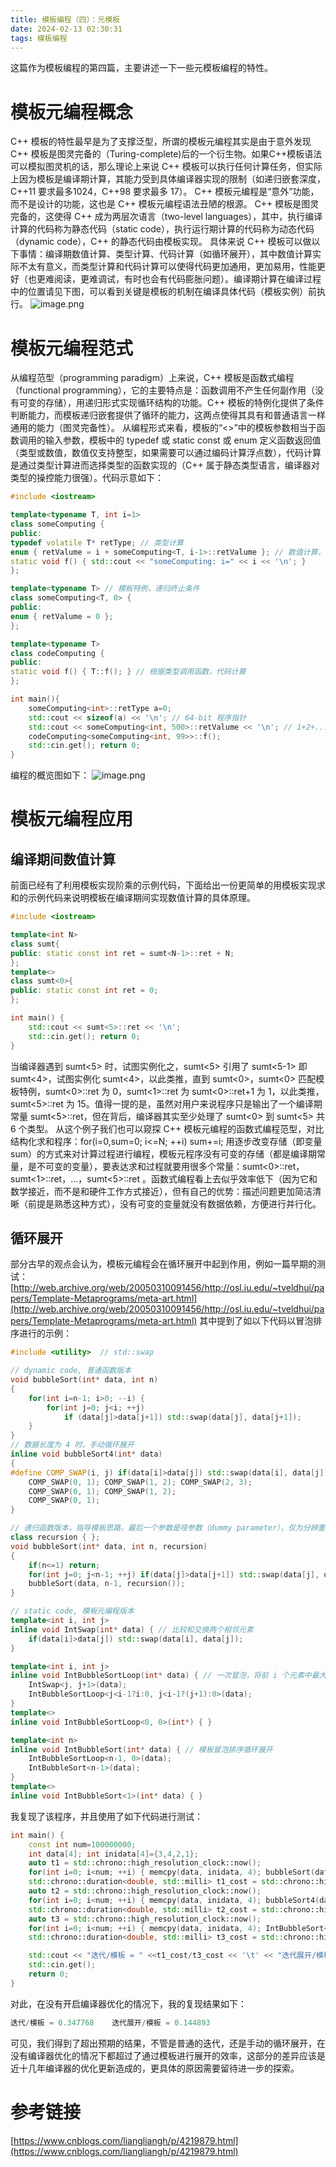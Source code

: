 ```yaml
---
title: 模板编程（四）：元模板
date: 2024-02-13 02:30:31
tags: 模板编程
---
```

这篇作为模板编程的第四篇，主要讲述一下一些元模板编程的特性。
# 模板元编程概念
C++ 模板的特性最早是为了支撑泛型，所谓的模板元编程其实是由于意外发现C++ 模板是图灵完备的（Turing-complete)后的一个衍生物。如果C++模板语法可以模拟图灵机的话，那么理论上来说 C++ 模板可以执行任何计算任务，但实际上因为模板是编译期计算，其能力受到具体编译器实现的限制（如递归嵌套深度，C++11 要求最多1024，C++98 要求最多 17）。
C++ 模板元编程是“意外”功能，而不是设计的功能，这也是 C++ 模板元编程语法丑陋的根源。
C++ 模板是图灵完备的，这使得 C++ 成为两层次语言（two-level languages），其中，执行编译计算的代码称为静态代码（static code），执行运行期计算的代码称为动态代码（dynamic code），C++ 的静态代码由模板实现。
具体来说 C++ 模板可以做以下事情：编译期数值计算、类型计算、代码计算（如循环展开），其中数值计算实际不太有意义，而类型计算和代码计算可以使得代码更加通用，更加易用，性能更好（也更难阅读，更难调试，有时也会有代码膨胀问题）。编译期计算在编译过程中的位置请见下图，可以看到关键是模板的机制在编译具体代码（模板实例）前执行。
![image.png](images/template-programming/1.png)

# 模板元编程范式
从编程范型（programming paradigm）上来说，C++ 模板是函数式编程（functional programming），它的主要特点是：函数调用不产生任何副作用（没有可变的存储），用递归形式实现循环结构的功能。C++ 模板的特例化提供了条件判断能力，而模板递归嵌套提供了循环的能力，这两点使得其具有和普通语言一样通用的能力（图灵完备性）。
从编程形式来看，模板的“<>”中的模板参数相当于函数调用的输入参数，模板中的 typedef 或 static const 或 enum 定义函数返回值（类型或数值，数值仅支持整型，如果需要可以通过编码计算浮点数），代码计算是通过类型计算进而选择类型的函数实现的（C++ 属于静态类型语言，编译器对类型的操控能力很强）。代码示意如下：
```cpp
#include <iostream>

template<typename T, int i=1>
class someComputing {
public:
typedef volatile T* retType; // 类型计算
enum { retValume = i + someComputing<T, i-1>::retValume }; // 数值计算，递归
static void f() { std::cout << "someComputing: i=" << i << '\n'; }
};

template<typename T> // 模板特例，递归终止条件
class someComputing<T, 0> {
public:
enum { retValume = 0 };
};

template<typename T>
class codeComputing {
public:
static void f() { T::f(); } // 根据类型调用函数，代码计算
};

int main(){
    someComputing<int>::retType a=0;
    std::cout << sizeof(a) << '\n'; // 64-bit 程序指针
    std::cout << someComputing<int, 500>::retValume << '\n'; // 1+2+...+500
    codeComputing<someComputing<int, 99>>::f();
    std::cin.get(); return 0;
}
```
编程的概览图如下：
![image.png](images/template-programming/2.png)
# 模板元编程应用
## 编译期间数值计算
前面已经有了利用模板实现阶乘的示例代码，下面给出一份更简单的用模板实现求和的示例代码来说明模板在编译期间实现数值计算的具体原理。
```cpp
#include <iostream>

template<int N>
class sumt{
public: static const int ret = sumt<N-1>::ret + N;
};
template<>
class sumt<0>{
public: static const int ret = 0;
};

int main() {
    std::cout << sumt<5>::ret << '\n';
    std::cin.get(); return 0;
}
```
当编译器遇到 sumt<5> 时，试图实例化之，sumt<5> 引用了 sumt<5-1> 即 sumt<4>，试图实例化 sumt<4>，以此类推，直到 sumt<0>，sumt<0> 匹配模板特例，sumt<0>::ret 为 0，sumt<1>::ret 为 sumt<0>::ret+1 为 1，以此类推，sumt<5>::ret 为 15。值得一提的是，虽然对用户来说程序只是输出了一个编译期常量 sumt<5>::ret，但在背后，编译器其实至少处理了 sumt<0> 到 sumt<5> 共 6 个类型。
从这个例子我们也可以窥探 C++ 模板元编程的函数式编程范型，对比结构化求和程序：for(i=0,sum=0; i<=N; ++i) sum+=i; 用逐步改变存储（即变量 sum）的方式来对计算过程进行编程，模板元程序没有可变的存储（都是编译期常量，是不可变的变量），要表达求和过程就要用很多个常量：sumt<0>::ret，sumt<1>::ret，...，sumt<5>::ret 。函数式编程看上去似乎效率低下（因为它和数学接近，而不是和硬件工作方式接近），但有自己的优势：描述问题更加简洁清晰（前提是熟悉这种方式），没有可变的变量就没有数据依赖，方便进行并行化。
## 循环展开
部分古早的观点会认为，模板元编程会在循环展开中起到作用，例如一篇早期的测试：
[http://web.archive.org/web/20050310091456/http://osl.iu.edu/~tveldhui/papers/Template-Metaprograms/meta-art.html](http://web.archive.org/web/20050310091456/http://osl.iu.edu/~tveldhui/papers/Template-Metaprograms/meta-art.html)
其中提到了如以下代码以冒泡排序进行的示例：
```cpp
#include <utility>  // std::swap

// dynamic code, 普通函数版本
void bubbleSort(int* data, int n)
{
    for(int i=n-1; i>0; --i) {
        for(int j=0; j<i; ++j)
            if (data[j]>data[j+1]) std::swap(data[j], data[j+1]);
    }
}
// 数据长度为 4 时，手动循环展开
inline void bubbleSort4(int* data)
{
#define COMP_SWAP(i, j) if(data[i]>data[j]) std::swap(data[i], data[j])
    COMP_SWAP(0, 1); COMP_SWAP(1, 2); COMP_SWAP(2, 3);
    COMP_SWAP(0, 1); COMP_SWAP(1, 2);
    COMP_SWAP(0, 1);
}

// 递归函数版本，指导模板思路，最后一个参数是哑参数（dummy parameter），仅为分辨重载函数
class recursion { };
void bubbleSort(int* data, int n, recursion)
{
    if(n<=1) return;
    for(int j=0; j<n-1; ++j) if(data[j]>data[j+1]) std::swap(data[j], data[j+1]);
    bubbleSort(data, n-1, recursion());
}

// static code, 模板元编程版本
template<int i, int j>
inline void IntSwap(int* data) { // 比较和交换两个相邻元素
    if(data[i]>data[j]) std::swap(data[i], data[j]);
}

template<int i, int j>
inline void IntBubbleSortLoop(int* data) { // 一次冒泡，将前 i 个元素中最大的置换到最后
    IntSwap<j, j+1>(data);
    IntBubbleSortLoop<j<i-1?i:0, j<i-1?(j+1):0>(data);
}
template<>
inline void IntBubbleSortLoop<0, 0>(int*) { }

template<int n>
inline void IntBubbleSort(int* data) { // 模板冒泡排序循环展开
    IntBubbleSortLoop<n-1, 0>(data);
    IntBubbleSort<n-1>(data);
}
template<>
inline void IntBubbleSort<1>(int* data) { }
```
我复现了该程序，并且使用了如下代码进行测试：
```cpp
int main() {
    const int num=100000000;
    int data[4]; int inidata[4]={3,4,2,1};
    auto t1 = std::chrono::high_resolution_clock::now();
    for(int i=0; i<num; ++i) { memcpy(data, inidata, 4); bubbleSort(data, 4); }
    std::chrono::duration<double, std::milli> t1_cost = std::chrono::high_resolution_clock::now() - t1;
    auto t2 = std::chrono::high_resolution_clock::now();
    for(int i=0; i<num; ++i) { memcpy(data, inidata, 4); bubbleSort4(data); }
    std::chrono::duration<double, std::milli> t2_cost = std::chrono::high_resolution_clock::now()-t2;
    auto t3 = std::chrono::high_resolution_clock::now();
    for(int i=0; i<num; ++i) { memcpy(data, inidata, 4); IntBubbleSort<4>(data); }
    std::chrono::duration<double, std::milli> t3_cost = std::chrono::high_resolution_clock::now()-t3;

    std::cout << "迭代/模板 = " <<t1_cost/t3_cost << '\t' << "迭代展开/模板 = " <<t2_cost/t3_cost << '\n';
    std::cin.get();
    return 0;
}
```
对此，在没有开启编译器优化的情况下，我的复现结果如下：
```cpp
迭代/模板 = 0.347768	迭代展开/模板 = 0.144893
```
可见，我们得到了超出预期的结果，不管是普通的迭代，还是手动的循环展开，在没有编译器优化的情况下都超过了通过模板进行展开的效率，这部分的差异应该是近十几年编译器的优化更新造成的，更具体的原因需要留待进一步的探索。

# 参考链接
[https://www.cnblogs.com/liangliangh/p/4219879.html](https://www.cnblogs.com/liangliangh/p/4219879.html)
